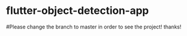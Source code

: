 # flutter-object-detection-app
#Please change the branch to master in order to see the project! thanks!
